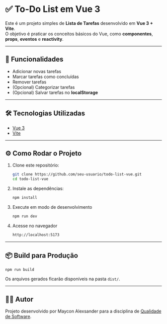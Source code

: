 # ✅ To-Do List em Vue 3

Este é um projeto simples de **Lista de Tarefas** desenvolvido em **Vue 3 + Vite**.  
O objetivo é praticar os conceitos básicos do Vue, como **componentes**, **props**, **eventos** e **reactivity**.

---

## 📌 Funcionalidades

- Adicionar novas tarefas  
- Marcar tarefas como concluídas  
- Remover tarefas  
- (Opcional) Categorizar tarefas  
- (Opcional) Salvar tarefas no **localStorage**  

---

## 🛠️ Tecnologias Utilizadas

- [Vue 3](https://vuejs.org/)  
- [Vite](https://vite.dev/)  

---

## ⚙️ Como Rodar o Projeto

1. Clone este repositório:
   ```sh
   git clone https://github.com/seu-usuario/todo-list-vue.git
   cd todo-list-vue
   ```

2. Instale as dependências:
   ```sh
   npm install
   ```

3. Execute em modo de desenvolvimento
   ```sh
   npm run dev
   ```

4. Acesse no navegador
   ```sh
   http://localhost:5173
   ```

---

## 📦 Build para Produção

   ```sh
   npm run build
   ```
Os arquivos gerados ficarão disponíveis na pasta `dist/`.

---

## 👨‍💻 Autor

Projeto desenvolvido por Maycon Alexsander para a disciplina de [Qualidade de Software](https://github.com/persapiens-classes/ifrn-software-quality).